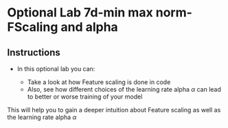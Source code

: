 # Optional Lab 7d-min max norm-FScaling and alpha

## Instructions

- In this optional lab you can:

    - Take a look at how Feature scaling is done in code
    - Also, see how different choices of the learning rate alpha  $\alpha$ can lead to better or worse training of your model  
    
This will help you to gain a deeper intuition about Feature scaling as well as the learning rate alpha $\alpha$
